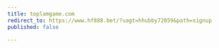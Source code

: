 ```yaml
---
title: toplamgame.com
redirect_to: https://www.hf888.bet/?uagt=hhubby72059&path=signup
published: false

---
```

